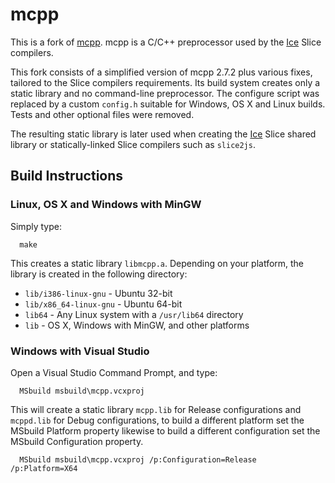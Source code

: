 # mcpp

This is a fork of [mcpp](http://mcpp.sourceforge.net/). mcpp is a C/C++ preprocessor used by the [Ice](https://github.com/zeroc-ice/ice) Slice compilers.

This fork consists of a simplified version of mcpp 2.7.2 plus various fixes, tailored to the Slice compilers requirements. Its build system creates only a static library and no command-line preprocessor. The configure script was replaced by a custom `config.h` suitable for Windows, OS X and Linux builds. Tests and other optional files were removed.

The resulting static library is later used when creating the [Ice](https://github.com/zeroc-ice/ice) Slice shared library or statically-linked Slice compilers such as `slice2js`.

## Build Instructions

### Linux, OS X and Windows with MinGW
Simply type:
```
  make
```  

This creates a static library `libmcpp.a`. Depending on your platform, the library is created in the following directory:

* `lib/i386-linux-gnu` - Ubuntu 32-bit
* `lib/x86_64-linux-gnu` - Ubuntu 64-bit
* `lib64` - Any Linux system with a `/usr/lib64` directory
* `lib` - OS X, Windows with MinGW, and other platforms

### Windows with Visual Studio

Open a Visual Studio Command Prompt, and type:
```
  MSbuild msbuild\mcpp.vcxproj
```
This will create a static library `mcpp.lib` for Release configurations and `mcppd.lib` for Debug configurations,
to build a different platform set the MSbuild Platform property likewise to build a different configuration set
the MSbuild Configuration property.

```
  MSbuild msbuild\mcpp.vcxproj /p:Configuration=Release /p:Platform=X64
```
